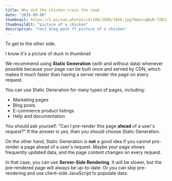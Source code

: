 ```yaml
---
title: Why did the chicken cross the road
date: "2019-09-06"
thumbnail: https://i.picsum.photos/id/100/2500/1656.jpg?hmac=gWyN-7ZB32rkAjMhKXQgdHOIBRHyTSgzuOK6U0vXb1w
thumbnailAlt: "picture of a chicken"
description: "test blog post ft picture of a chicken"
---
```

To get to the other side.

I know it's a picture of duck in thumbnail

We recommend using **Static Generation** (with and without data) whenever possible because your page can be built once and served by CDN, which makes it much faster than having a server render the page on every request.

You can use Static Generation for many types of pages, including:

- Marketing pages
- Blog posts
- E-commerce product listings
- Help and documentation

You should ask yourself: "Can I pre-render this page **ahead** of a user's request?" If the answer is yes, then you should choose Static Generation.

On the other hand, Static Generation is **not** a good idea if you cannot pre-render a page ahead of a user's request. Maybe your page shows frequently updated data, and the page content changes on every request.

In that case, you can use **Server-Side Rendering**. It will be slower, but the pre-rendered page will always be up-to-date. Or you can skip pre-rendering and use client-side JavaScript to populate data.